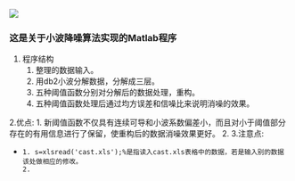 ![](http://pic.qiantucdn.com/58pic/14/86/33/11S58PICmi2_1024.jpg)
### 这是关于小波降噪算法实现的Matlab程序


1. 程序结构
      1. 整理的数据输入。
      2. 用db2小波分解数据，分解成三层。
      3. 五种阈值函数分别对分解后的数据处理，重构。
      4. 五种阈值函数处理后通过均方误差和信噪比来说明消噪的效果。

2.优点: 
      1. 新阈值函数不仅具有连续可导和小波系数偏差小，而且对小于阈值部分存在的有用信息进行了保留，使重构后的数据消噪效果更好。
      2.
3.注意点:
-     1. s=xlsread('cast.xls');%是指读入cast.xls表格中的数据，若是输入别的数据该处做相应的修改。
      2.
